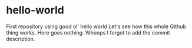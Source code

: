 # hello-world
First repository using good ol' hello world
Let's see how this whole Github thing works.
Here goes nothing.
Whoops I forgot to add the commit description.
